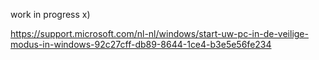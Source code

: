 work in progress x)

https://support.microsoft.com/nl-nl/windows/start-uw-pc-in-de-veilige-modus-in-windows-92c27cff-db89-8644-1ce4-b3e5e56fe234

